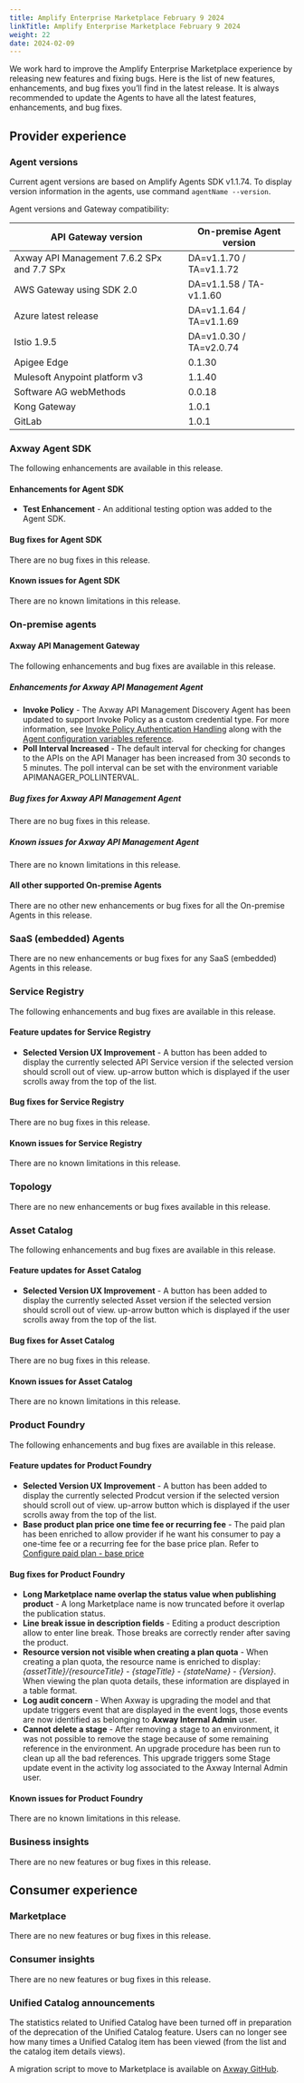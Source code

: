```yaml
---
title: Amplify Enterprise Marketplace February 9 2024
linkTitle: Amplify Enterprise Marketplace February 9 2024
weight: 22
date: 2024-02-09
---
```

We work hard to improve the Amplify Enterprise Marketplace experience by releasing new features and fixing bugs. Here is the list of new features, enhancements, and bug fixes you’ll find in the latest release. It is always recommended to update the Agents to have all the latest features, enhancements, and bug fixes.

## Provider experience

### Agent versions

Current agent versions are based on Amplify Agents SDK v1.1.74. To display version information in the agents, use command `agentName --version`.

Agent versions and Gateway compatibility:

| API Gateway version                        | On-premise Agent version |
|--------------------------------------------|--------------------------|
| Axway API Management 7.6.2 SPx and 7.7 SPx | DA=v1.1.70 / TA=v1.1.72  |
| AWS Gateway using SDK 2.0                  | DA=v1.1.58 / TA-v1.1.60  |
| Azure latest release                       | DA=v1.1.64 / TA=v1.1.69  |
| Istio 1.9.5                                | DA=v1.0.30 / TA=v2.0.74  |
| Apigee Edge                                | 0.1.30                   |
| Mulesoft Anypoint platform v3              | 1.1.40                   |
| Software AG webMethods                     | 0.0.18                   |
| Kong Gateway                               | 1.0.1                    |
| GitLab                                     | 1.0.1                    |

### Axway Agent SDK

The following enhancements are available in this release.

#### Enhancements for Agent SDK

* **Test Enhancement** - An additional testing option was added to the Agent SDK.

#### Bug fixes for Agent SDK

There are no bug fixes in this release.

#### Known issues for Agent SDK

There are no known limitations in this release.

### On-premise agents

#### Axway API Management Gateway

The following enhancements and bug fixes are available in this release.

##### Enhancements for Axway API Management Agent

* **Invoke Policy** - The Axway API Management Discovery Agent has been updated to support Invoke Policy as a custom credential type. For more information, see [Invoke Policy Authentication Handling](/docs/connect_manage_environ/connect_api_manager/gateway-administation/) along with the [Agent configuration variables reference](/docs/connect_manage_environ/connect_api_manager/agent-variables/).
* **Poll Interval Increased** - The default interval for checking for changes to the APIs on the API Manager has been increased from 30 seconds to 5 minutes. The poll interval can be set with the environment variable APIMANAGER_POLLINTERVAL.

##### Bug fixes for Axway API Management Agent

There are no bug fixes in this release.

##### Known issues for Axway API Management Agent

There are no known limitations in this release.

#### All other supported On-premise Agents

There are no other new enhancements or bug fixes for all the On-premise Agents in this release.

### SaaS (embedded) Agents

There are no new enhancements or bug fixes for any SaaS (embedded) Agents in this release.

### Service Registry

The following enhancements and bug fixes are available in this release.

#### Feature updates for Service Registry

* **Selected Version UX Improvement** - A button has been added to display the currently selected API Service version if the selected version should scroll out of view.  up-arrow button which is displayed if the user scrolls away from the top of the list.

#### Bug fixes for Service Registry

There are no bug fixes in this release.

#### Known issues for Service Registry

There are no known limitations in this release.

### Topology

There are no new enhancements or bug fixes available in this release.

### Asset Catalog

The following enhancements and bug fixes are available in this release.

#### Feature updates for Asset Catalog

* **Selected Version UX Improvement** - A button has been added to display the currently selected Asset version if the selected version should scroll out of view.  up-arrow button which is displayed if the user scrolls away from the top of the list.

#### Bug fixes for Asset Catalog

There are no bug fixes in this release.

#### Known issues for Asset Catalog

There are no known limitations in this release.

### Product Foundry

The following enhancements and bug fixes are available in this release.

#### Feature updates for Product Foundry

* **Selected Version UX Improvement** - A button has been added to display the currently selected Prodcut version if the selected version should scroll out of view.  up-arrow button which is displayed if the user scrolls away from the top of the list.
* **Base product plan price one time fee or recurring fee** - The paid plan has been enriched to allow provider if he want his consumer to pay a one-time fee or a recurring fee for the base price plan. Refer to [Configure paid plan - base price](/docs/manage_product_foundry/manage_product_plans#configure-a-quota)

#### Bug fixes for Product Foundry

* **Long Marketplace name overlap the status value when publishing product** - A long Marketplace name is now truncated before it overlap the publication status.
* **Line break issue in description fields** - Editing a product description allow to enter line break. Those breaks are correctly render after saving the product.
* **Resource version not visible when creating a plan quota** - When creating a plan quota, the resource name is enriched to display: *{assetTitle}/{resourceTitle} - {stageTitle} - {stateName} - {Version}*. When viewing the plan quota details, these information are displayed in a table format.
* **Log audit concern** - When Axway is upgrading the model and that update triggers event that are displayed in the event logs, those events are now identified as belonging to **Axway Internal Admin** user.
* **Cannot delete a stage** - After removing a stage to an environment, it was not possible to remove the stage because of some remaining reference in the environment. An upgrade procedure has been run to clean up all the bad references. This upgrade triggers some Stage update event in the activity log associated to the Axway Internal Admin user.

#### Known issues for Product Foundry

There are no known limitations in this release.

### Business insights

There are no new features or bug fixes in this release.

## Consumer experience

### Marketplace

There are no new features or bug fixes in this release.

### Consumer insights

There are no new features or bug fixes in this release.

### Unified Catalog announcements

The statistics related to Unified Catalog have been turned off in preparation of the deprecation of the Unified Catalog feature. Users can no longer see how many times a Unified Catalog item has been viewed (from the list and the catalog item details views).

A migration script to move to Marketplace is available on [Axway GitHub](https://github.com/Axway/unified-catalog-migration).

